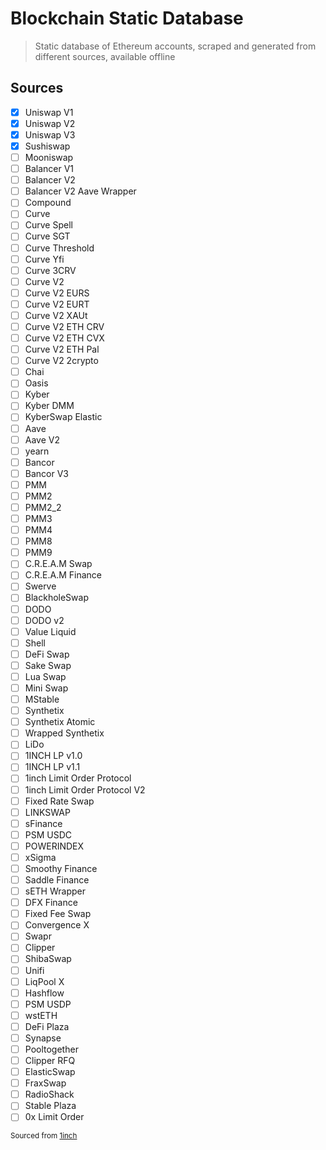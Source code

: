 # Blockchain Static Database

> Static database of Ethereum accounts, scraped and generated from different sources, available offline

## Sources

- [x] Uniswap V1
- [x] Uniswap V2
- [x] Uniswap V3
- [x] Sushiswap
- [ ] Mooniswap
- [ ] Balancer V1
- [ ] Balancer V2
- [ ] Balancer V2 Aave Wrapper
- [ ] Compound
- [ ] Curve
- [ ] Curve Spell
- [ ] Curve SGT
- [ ] Curve Threshold
- [ ] Curve Yfi
- [ ] Curve 3CRV
- [ ] Curve V2
- [ ] Curve V2 EURS
- [ ] Curve V2 EURT
- [ ] Curve V2 XAUt
- [ ] Curve V2 ETH CRV
- [ ] Curve V2 ETH CVX
- [ ] Curve V2 ETH Pal
- [ ] Curve V2 2crypto
- [ ] Chai
- [ ] Oasis
- [ ] Kyber
- [ ] Kyber DMM
- [ ] KyberSwap Elastic
- [ ] Aave
- [ ] Aave V2
- [ ] yearn
- [ ] Bancor
- [ ] Bancor V3
- [ ] PMM
- [ ] PMM2
- [ ] PMM2_2
- [ ] PMM3
- [ ] PMM4
- [ ] PMM8
- [ ] PMM9
- [ ] C.R.E.A.M Swap
- [ ] C.R.E.A.M Finance
- [ ] Swerve
- [ ] BlackholeSwap
- [ ] DODO
- [ ] DODO v2
- [ ] Value Liquid
- [ ] Shell
- [ ] DeFi Swap
- [ ] Sake Swap
- [ ] Lua Swap
- [ ] Mini Swap
- [ ] MStable
- [ ] Synthetix
- [ ] Synthetix Atomic
- [ ] Wrapped Synthetix
- [ ] LiDo
- [ ] 1INCH LP v1.0
- [ ] 1INCH LP v1.1
- [ ] 1inch Limit Order Protocol
- [ ] 1inch Limit Order Protocol V2
- [ ] Fixed Rate Swap
- [ ] LINKSWAP
- [ ] sFinance
- [ ] PSM USDC
- [ ] POWERINDEX
- [ ] xSigma
- [ ] Smoothy Finance
- [ ] Saddle Finance
- [ ] sETH Wrapper
- [ ] DFX Finance
- [ ] Fixed Fee Swap
- [ ] Convergence X
- [ ] Swapr
- [ ] Clipper
- [ ] ShibaSwap
- [ ] Unifi
- [ ] LiqPool X
- [ ] Hashflow
- [ ] PSM USDP
- [ ] wstETH
- [ ] DeFi Plaza
- [ ] Synapse
- [ ] Pooltogether
- [ ] Clipper RFQ
- [ ] ElasticSwap
- [ ] FraxSwap
- [ ] RadioShack
- [ ] Stable Plaza
- [ ] 0x Limit Order

<small>Sourced from <a href="https://configs.1inch.io/frontend/liquidity-sources/1/liquidity-sources.json">1inch</a></small>
